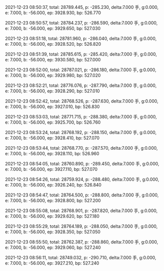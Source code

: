 2021-12-23 08:50:37, total: 28789.445, p: -285.230, delta:7.000 手, g:0.000, e: 7.000, b: -56.000, ep: 3928.930, bp: 526.770

2021-12-23 08:50:57, total: 28784.237, p: -286.590, delta:7.000 手, g:0.000, e: 7.000, b: -56.000, ep: 3929.650, bp: 527.030

2021-12-23 08:51:18, total: 28781.960, p: -286.040, delta:7.000 手, g:0.000, e: 7.000, b: -56.000, ep: 3928.520, bp: 526.820

2021-12-23 08:51:39, total: 28785.615, p: -285.420, delta:7.000 手, g:0.000, e: 7.000, b: -56.000, ep: 3930.580, bp: 527.000

2021-12-23 08:52:00, total: 28787.021, p: -286.180, delta:7.000 手, g:0.000, e: 7.000, b: -56.000, ep: 3929.980, bp: 527.020

2021-12-23 08:52:21, total: 28776.076, p: -287.790, delta:7.000 手, g:0.000, e: 7.000, b: -56.000, ep: 3928.290, bp: 527.010

2021-12-23 08:52:42, total: 28768.526, p: -287.630, delta:7.000 手, g:0.000, e: 7.000, b: -56.000, ep: 3927.010, bp: 526.830

2021-12-23 08:53:03, total: 28771.715, p: -288.380, delta:7.000 手, g:0.000, e: 7.000, b: -56.000, ep: 3925.700, bp: 526.760

2021-12-23 08:53:24, total: 28768.192, p: -288.150, delta:7.000 手, g:0.000, e: 7.000, b: -56.000, ep: 3928.410, bp: 527.070

2021-12-23 08:53:44, total: 28768.770, p: -287.570, delta:7.000 手, g:0.000, e: 7.000, b: -56.000, ep: 3928.110, bp: 526.960

2021-12-23 08:54:05, total: 28760.890, p: -289.450, delta:7.000 手, g:0.000, e: 7.000, b: -56.000, ep: 3927.110, bp: 527.070

2021-12-23 08:54:26, total: 28759.924, p: -288.480, delta:7.000 手, g:0.000, e: 7.000, b: -56.000, ep: 3926.240, bp: 526.840

2021-12-23 08:54:47, total: 28764.500, p: -288.800, delta:7.000 手, g:0.000, e: 7.000, b: -56.000, ep: 3928.800, bp: 527.200

2021-12-23 08:55:08, total: 28768.901, p: -287.820, delta:7.000 手, g:0.000, e: 7.000, b: -56.000, ep: 3929.620, bp: 527.180

2021-12-23 08:55:29, total: 28764.189, p: -288.050, delta:7.000 手, g:0.000, e: 7.000, b: -56.000, ep: 3928.350, bp: 527.050

2021-12-23 08:55:50, total: 28762.387, p: -288.860, delta:7.000 手, g:0.000, e: 7.000, b: -56.000, ep: 3929.060, bp: 527.240

2021-12-23 08:56:11, total: 28749.032, p: -290.710, delta:7.000 手, g:0.000, e: 7.000, b: -56.000, ep: 3927.210, bp: 527.240